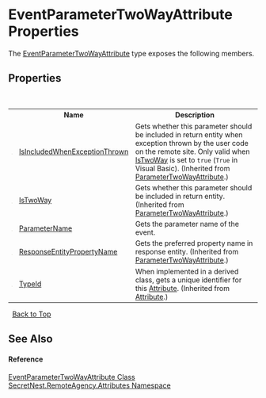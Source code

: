 # EventParameterTwoWayAttribute Properties
 

The <a href="T_SecretNest_RemoteAgency_Attributes_EventParameterTwoWayAttribute">EventParameterTwoWayAttribute</a> type exposes the following members.


## Properties
&nbsp;<table><tr><th></th><th>Name</th><th>Description</th></tr><tr><td>![Public property](media/pubproperty.gif "Public property")</td><td><a href="P_SecretNest_RemoteAgency_Attributes_ParameterTwoWayAttribute_IsIncludedWhenExceptionThrown">IsIncludedWhenExceptionThrown</a></td><td>
Gets whether this parameter should be included in return entity when exception thrown by the user code on the remote site. Only valid when <a href="P_SecretNest_RemoteAgency_Attributes_ParameterTwoWayAttribute_IsTwoWay">IsTwoWay</a> is set to `true` (`True` in Visual Basic).
 (Inherited from <a href="T_SecretNest_RemoteAgency_Attributes_ParameterTwoWayAttribute">ParameterTwoWayAttribute</a>.)</td></tr><tr><td>![Public property](media/pubproperty.gif "Public property")</td><td><a href="P_SecretNest_RemoteAgency_Attributes_ParameterTwoWayAttribute_IsTwoWay">IsTwoWay</a></td><td>
Gets whether this parameter should be included in return entity.
 (Inherited from <a href="T_SecretNest_RemoteAgency_Attributes_ParameterTwoWayAttribute">ParameterTwoWayAttribute</a>.)</td></tr><tr><td>![Public property](media/pubproperty.gif "Public property")</td><td><a href="P_SecretNest_RemoteAgency_Attributes_EventParameterTwoWayAttribute_ParameterName">ParameterName</a></td><td>
Gets the parameter name of the event.</td></tr><tr><td>![Public property](media/pubproperty.gif "Public property")</td><td><a href="P_SecretNest_RemoteAgency_Attributes_ParameterTwoWayAttribute_ResponseEntityPropertyName">ResponseEntityPropertyName</a></td><td>
Gets the preferred property name in response entity.
 (Inherited from <a href="T_SecretNest_RemoteAgency_Attributes_ParameterTwoWayAttribute">ParameterTwoWayAttribute</a>.)</td></tr><tr><td>![Public property](media/pubproperty.gif "Public property")</td><td><a href="https://docs.microsoft.com/dotnet/api/system.attribute.typeid#System_Attribute_TypeId" target="_blank">TypeId</a></td><td>
When implemented in a derived class, gets a unique identifier for this <a href="https://docs.microsoft.com/dotnet/api/system.attribute" target="_blank">Attribute</a>.
 (Inherited from <a href="https://docs.microsoft.com/dotnet/api/system.attribute" target="_blank">Attribute</a>.)</td></tr></table>&nbsp;
<a href="#eventparametertwowayattribute-properties">Back to Top</a>

## See Also


#### Reference
<a href="T_SecretNest_RemoteAgency_Attributes_EventParameterTwoWayAttribute">EventParameterTwoWayAttribute Class</a><br /><a href="N_SecretNest_RemoteAgency_Attributes">SecretNest.RemoteAgency.Attributes Namespace</a><br />